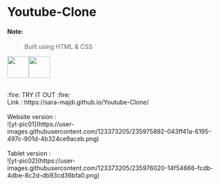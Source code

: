 # Youtube-Clone



#### Note:
> Built using HTML & CSS
> 

<img height=50 src="https://cdn.jsdelivr.net/gh/devicons/devicon/icons/html5/html5-original.svg" /><img height=50 src="https://cdn.jsdelivr.net/gh/devicons/devicon/icons/css3/css3-original.svg" />

</br>
:fire: TRY IT OUT :fire: 
</br>
 Link : https://sara-majdi.github.io/Youtube-Clone/

</br>
</br>
Website version : 
</br>
![yt-pic01](https://user-images.githubusercontent.com/123373205/235975892-043ff41a-6195-497c-901d-4b324ce9aceb.png)

</br>
</br>
Tablet version : 
</br>
![yt-pic02](https://user-images.githubusercontent.com/123373205/235976020-14f54666-fcdb-4dbe-8c2d-db93cd36bfa0.png)


